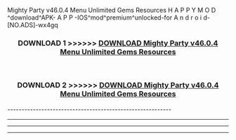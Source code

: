  Mighty Party v46.0.4 Menu Unlimited Gems Resources  H A P P Y M O D ^download^APK- A P P -IOS^mod^premium^unlocked-for A n d r o i d-[NO.ADS]-wx4gq



<div align="center">

<h3>DOWNLOAD 1 >>>>>> <a href="https://en-mod.web.app/?en= Mighty Party v46.0.4 Menu Unlimited Gems Resources ">DOWNLOAD Mighty Party v46.0.4 Menu Unlimited Gems Resources  </a></h3><br>

<h3>DOWNLOAD 2 >>>>>> <a href="https://en-mod.web.app/?en= Mighty Party v46.0.4 Menu Unlimited Gems Resources ">DOWNLOAD Mighty Party v46.0.4 Menu Unlimited Gems Resources  </a></h3>

</div>
----------------------------------------------------------

----------------------------------------------------------

----------------------------------------------------------

----------------------------------------------------------



